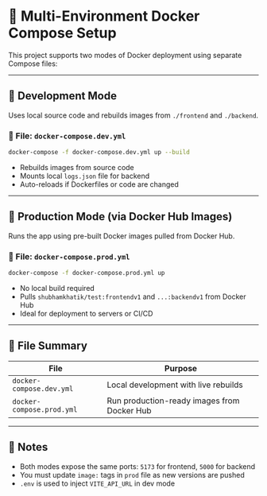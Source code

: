 
# 🐳 Multi-Environment Docker Compose Setup

This project supports two modes of Docker deployment using separate Compose files:

---

## 🧪 Development Mode

Uses local source code and rebuilds images from `./frontend` and `./backend`.

### 🔧 File: `docker-compose.dev.yml`

```bash
docker-compose -f docker-compose.dev.yml up --build
```

- Rebuilds images from source code
- Mounts local `logs.json` file for backend
- Auto-reloads if Dockerfiles or code are changed

---

## 🚀 Production Mode (via Docker Hub Images)

Runs the app using pre-built Docker images pulled from Docker Hub.

### 🔧 File: `docker-compose.prod.yml`

```bash
docker-compose -f docker-compose.prod.yml up
```

- No local build required
- Pulls `shubhamkhatik/test:frontendv1` and `...:backendv1` from Docker Hub
- Ideal for deployment to servers or CI/CD

---

## 📁 File Summary

| File | Purpose |
|------|---------|
| `docker-compose.dev.yml` | Local development with live rebuilds |
| `docker-compose.prod.yml` | Run production-ready images from Docker Hub |

---

## 🧠 Notes

- Both modes expose the same ports: `5173` for frontend, `5000` for backend
- You must update `image:` tags in `prod` file as new versions are pushed
- `.env` is used to inject `VITE_API_URL` in dev mode
